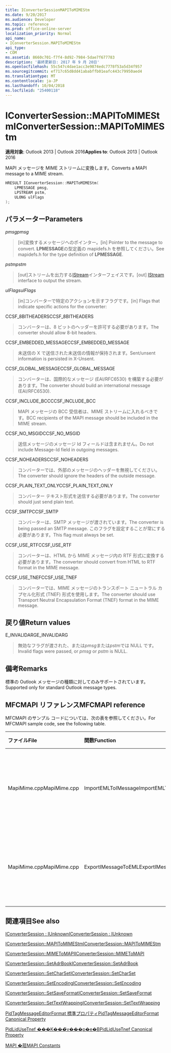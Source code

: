 ```yaml
---
title: IConverterSessionMAPIToMIMEStm
ms.date: 9/20/2017
ms.audience: Developer
ms.topic: reference
ms.prod: office-online-server
localization_priority: Normal
api_name:
- IConverterSession.MAPIToMIMEStm
api_type:
- COM
ms.assetid: 8660c701-f7f4-8d92-7984-5dae7f677783
description: '最終更新日: 2017 年 9 月 20日'
ms.openlocfilehash: 55c547c4dae1acc3e9874edc7778f53a5d34f957
ms.sourcegitcommit: ef717c65d8dd41ababffb01eafc443c79950aed4
ms.translationtype: MT
ms.contentlocale: ja-JP
ms.lasthandoff: 10/04/2018
ms.locfileid: "25400118"
---
```

# <a name="iconvertersessionmapitomimestm"></a><span data-ttu-id="859f7-103">IConverterSession::MAPIToMIMEStm</span><span class="sxs-lookup"><span data-stu-id="859f7-103">IConverterSession::MAPIToMIMEStm</span></span>
 
  
<span data-ttu-id="859f7-104">**適用対象**: Outlook 2013 | Outlook 2016</span><span class="sxs-lookup"><span data-stu-id="859f7-104">**Applies to**: Outlook 2013 | Outlook 2016</span></span> 
  
<span data-ttu-id="859f7-105">MAPI メッセージを MIME ストリームに変換します。</span><span class="sxs-lookup"><span data-stu-id="859f7-105">Converts a MAPI message to a MIME stream.</span></span>
  
```cpp
HRESULT IConverterSession::MAPIToMIMEStm( 
    LPMESSAGE pmsg, 
    LPSTREAM pstm, 
    ULONG ulFlags 
);
```

## <a name="parameters"></a><span data-ttu-id="859f7-106">パラメーター</span><span class="sxs-lookup"><span data-stu-id="859f7-106">Parameters</span></span>

 <span data-ttu-id="859f7-107">_pmsg_</span><span class="sxs-lookup"><span data-stu-id="859f7-107">_pmsg_</span></span>
  
> <span data-ttu-id="859f7-108">[in]変換するメッセージへのポインター。</span><span class="sxs-lookup"><span data-stu-id="859f7-108">[in] Pointer to the message to convert.</span></span> <span data-ttu-id="859f7-109">**LPMESSAGE**の型定義の mapidefs.h を参照してください。</span><span class="sxs-lookup"><span data-stu-id="859f7-109">See mapidefs.h for the type definition of **LPMESSAGE**.</span></span>
    
 <span data-ttu-id="859f7-110">_pstm_</span><span class="sxs-lookup"><span data-stu-id="859f7-110">_pstm_</span></span>
  
> <span data-ttu-id="859f7-111">[out]ストリームを出力する[IStream](https://msdn.microsoft.com/library/aa380034%28VS.85%29.aspx)インターフェイスです。</span><span class="sxs-lookup"><span data-stu-id="859f7-111">[out] [IStream](https://msdn.microsoft.com/library/aa380034%28VS.85%29.aspx) interface to output the stream.</span></span> 
    
 <span data-ttu-id="859f7-112">_ulFlags_</span><span class="sxs-lookup"><span data-stu-id="859f7-112">_ulFlags_</span></span>
  
>  <span data-ttu-id="859f7-113">[in]コンバーターで特定のアクションを示すフラグです。</span><span class="sxs-lookup"><span data-stu-id="859f7-113">[in] Flags that indicate specific actions for the converter:</span></span> 
    
<span data-ttu-id="859f7-114">CCSF_8BITHEADERS</span><span class="sxs-lookup"><span data-stu-id="859f7-114">CCSF_8BITHEADERS</span></span>
  
> <span data-ttu-id="859f7-115">コンバーターは、8 ビットのヘッダーを許可する必要があります。</span><span class="sxs-lookup"><span data-stu-id="859f7-115">The converter should allow 8-bit headers.</span></span>
    
<span data-ttu-id="859f7-116">CCSF_EMBEDDED_MESSAGE</span><span class="sxs-lookup"><span data-stu-id="859f7-116">CCSF_EMBEDDED_MESSAGE</span></span>
  
> <span data-ttu-id="859f7-117">未送信の X で送信された未送信の情報が保持されます。</span><span class="sxs-lookup"><span data-stu-id="859f7-117">Sent/unsent information is persisted in X-Unsent.</span></span>
    
<span data-ttu-id="859f7-118">CCSF_GLOBAL_MESSAGE</span><span class="sxs-lookup"><span data-stu-id="859f7-118">CCSF_GLOBAL_MESSAGE</span></span>
  
> <span data-ttu-id="859f7-119">コンバーターは、国際的なメッセージ (EAI/RFC6530) を構築する必要があります。</span><span class="sxs-lookup"><span data-stu-id="859f7-119">The converter should build an international message (EAI/RFC6530).</span></span>
    
<span data-ttu-id="859f7-120">CCSF_INCLUDE_BCC</span><span class="sxs-lookup"><span data-stu-id="859f7-120">CCSF_INCLUDE_BCC</span></span>
  
> <span data-ttu-id="859f7-121">MAPI メッセージの BCC 受信者は、MIME ストリームに入れるべきです。</span><span class="sxs-lookup"><span data-stu-id="859f7-121">BCC recipients of the MAPI message should be included in the MIME stream.</span></span>
    
<span data-ttu-id="859f7-122">CCSF_NO_MSGID</span><span class="sxs-lookup"><span data-stu-id="859f7-122">CCSF_NO_MSGID</span></span>
  
> <span data-ttu-id="859f7-123">送信メッセージのメッセージ Id フィールドは含まれません。</span><span class="sxs-lookup"><span data-stu-id="859f7-123">Do not include Message-Id field in outgoing messages.</span></span>
    
<span data-ttu-id="859f7-124">CCSF_NOHEADERS</span><span class="sxs-lookup"><span data-stu-id="859f7-124">CCSF_NOHEADERS</span></span>
  
> <span data-ttu-id="859f7-125">コンバーターでは、外部のメッセージのヘッダーを無視してください。</span><span class="sxs-lookup"><span data-stu-id="859f7-125">The converter should ignore the headers of the outside message.</span></span>
    
<span data-ttu-id="859f7-126">CCSF_PLAIN_TEXT_ONLY</span><span class="sxs-lookup"><span data-stu-id="859f7-126">CCSF_PLAIN_TEXT_ONLY</span></span>
  
> <span data-ttu-id="859f7-127">コンバーター テキスト形式を送信する必要があります。</span><span class="sxs-lookup"><span data-stu-id="859f7-127">The converter should just send plain text.</span></span>
    
<span data-ttu-id="859f7-128">CCSF_SMTP</span><span class="sxs-lookup"><span data-stu-id="859f7-128">CCSF_SMTP</span></span>
  
> <span data-ttu-id="859f7-129">コンバーターは、SMTP メッセージが渡されています。</span><span class="sxs-lookup"><span data-stu-id="859f7-129">The converter is being passed an SMTP message.</span></span> <span data-ttu-id="859f7-130">このフラグを設定することが常にする必要があります。</span><span class="sxs-lookup"><span data-stu-id="859f7-130">This flag must always be set.</span></span>
    
<span data-ttu-id="859f7-131">CCSF_USE_RTF</span><span class="sxs-lookup"><span data-stu-id="859f7-131">CCSF_USE_RTF</span></span>
  
> <span data-ttu-id="859f7-132">コンバーターは、HTML から MIME メッセージ内の RTF 形式に変換する必要があります。</span><span class="sxs-lookup"><span data-stu-id="859f7-132">The converter should convert from HTML to RTF format in the MIME message.</span></span>
    
<span data-ttu-id="859f7-133">CCSF_USE_TNEF</span><span class="sxs-lookup"><span data-stu-id="859f7-133">CCSF_USE_TNEF</span></span>
  
> <span data-ttu-id="859f7-134">コンバーターでは、MIME メッセージのトランスポート ニュートラル カプセル化形式 (TNEF) 形式を使用します。</span><span class="sxs-lookup"><span data-stu-id="859f7-134">The converter should use Transport Neutral Encapsulation Format (TNEF) format in the MIME message.</span></span>
    
## <a name="return-values"></a><span data-ttu-id="859f7-135">戻り値</span><span class="sxs-lookup"><span data-stu-id="859f7-135">Return values</span></span>

<span data-ttu-id="859f7-136">E_INVALIDARG</span><span class="sxs-lookup"><span data-stu-id="859f7-136">E_INVALIDARG</span></span>
  
> <span data-ttu-id="859f7-137">無効なフラグが渡された、または*pmsg*または*pstm*では NULL です。</span><span class="sxs-lookup"><span data-stu-id="859f7-137">Invalid flags were passed, or  *pmsg*  or  *pstm*  is NULL.</span></span> 
    
## <a name="remarks"></a><span data-ttu-id="859f7-138">備考</span><span class="sxs-lookup"><span data-stu-id="859f7-138">Remarks</span></span>

<span data-ttu-id="859f7-139">標準の Outlook メッセージの種類に対してのみサポートされています。</span><span class="sxs-lookup"><span data-stu-id="859f7-139">Supported only for standard Outlook message types.</span></span>
  
## <a name="mfcmapi-reference"></a><span data-ttu-id="859f7-140">MFCMAPI リファレンス</span><span class="sxs-lookup"><span data-stu-id="859f7-140">MFCMAPI reference</span></span>

<span data-ttu-id="859f7-141">MFCMAPI のサンプル コードについては、次の表を参照してください。</span><span class="sxs-lookup"><span data-stu-id="859f7-141">For MFCMAPI sample code, see the following table.</span></span>
  
|<span data-ttu-id="859f7-142">**ファイル**</span><span class="sxs-lookup"><span data-stu-id="859f7-142">**File**</span></span>|<span data-ttu-id="859f7-143">**関数**</span><span class="sxs-lookup"><span data-stu-id="859f7-143">**Function**</span></span>|<span data-ttu-id="859f7-144">**コメント**</span><span class="sxs-lookup"><span data-stu-id="859f7-144">**Comment**</span></span>|
|:-----|:-----|:-----|
|<span data-ttu-id="859f7-145">MapiMime.cpp</span><span class="sxs-lookup"><span data-stu-id="859f7-145">MapiMime.cpp</span></span>  <br/> |<span data-ttu-id="859f7-146">ImportEMLToIMessage</span><span class="sxs-lookup"><span data-stu-id="859f7-146">ImportEMLToIMessage</span></span>  <br/> |<span data-ttu-id="859f7-147">MFCMAPI では、MimeToMAPI を使用して、MAPI メッセージを EML ファイルに変換します。</span><span class="sxs-lookup"><span data-stu-id="859f7-147">MFCMAPI uses MimeToMAPI to convert an EML file to a MAPI message.</span></span>  <br/> |
|<span data-ttu-id="859f7-148">MapiMime.cpp</span><span class="sxs-lookup"><span data-stu-id="859f7-148">MapiMime.cpp</span></span>  <br/> |<span data-ttu-id="859f7-149">ExportIMessageToEML</span><span class="sxs-lookup"><span data-stu-id="859f7-149">ExportIMessageToEML</span></span>  <br/> |<span data-ttu-id="859f7-150">MFCMAPI では、MAPIToMIMEStm を使用して、MAPI メッセージを EML ファイルに変換します。</span><span class="sxs-lookup"><span data-stu-id="859f7-150">MFCMAPI uses MAPIToMIMEStm to convert a MAPI message to an EML file.</span></span>  <br/> |
   
## <a name="see-also"></a><span data-ttu-id="859f7-151">関連項目</span><span class="sxs-lookup"><span data-stu-id="859f7-151">See also</span></span>



[<span data-ttu-id="859f7-152">IConverterSession : IUnknown</span><span class="sxs-lookup"><span data-stu-id="859f7-152">IConverterSession : IUnknown</span></span>](iconvertersessioniunknown.md)
  
[<span data-ttu-id="859f7-153">IConverterSession::MAPIToMIMEStm</span><span class="sxs-lookup"><span data-stu-id="859f7-153">IConverterSession::MAPIToMIMEStm</span></span>](iconvertersession-mapitomimestm.md)
  
[<span data-ttu-id="859f7-154">IConverterSession::MIMEToMAPI</span><span class="sxs-lookup"><span data-stu-id="859f7-154">IConverterSession::MIMEToMAPI</span></span>](iconvertersession-mimetomapi.md)
  
[<span data-ttu-id="859f7-155">IConverterSession::SetAdrBook</span><span class="sxs-lookup"><span data-stu-id="859f7-155">IConverterSession::SetAdrBook</span></span>](iconvertersession-setadrbook.md)
  
[<span data-ttu-id="859f7-156">IConverterSession::SetCharSet</span><span class="sxs-lookup"><span data-stu-id="859f7-156">IConverterSession::SetCharSet</span></span>](iconvertersession-setcharset.md)
  
[<span data-ttu-id="859f7-157">IConverterSession::SetEncoding</span><span class="sxs-lookup"><span data-stu-id="859f7-157">IConverterSession::SetEncoding</span></span>](iconvertersession-setencoding.md)
  
[<span data-ttu-id="859f7-158">IConverterSession::SetSaveFormat</span><span class="sxs-lookup"><span data-stu-id="859f7-158">IConverterSession::SetSaveFormat</span></span>](iconvertersession-setsaveformat.md)
  
[<span data-ttu-id="859f7-159">IConverterSession::SetTextWrapping</span><span class="sxs-lookup"><span data-stu-id="859f7-159">IConverterSession::SetTextWrapping</span></span>](iconvertersession-settextwrapping.md)
  
[<span data-ttu-id="859f7-160">PidTagMessageEditorFormat 標準プロパティ</span><span class="sxs-lookup"><span data-stu-id="859f7-160">PidTagMessageEditorFormat Canonical Property</span></span>](pidtagmessageeditorformat-canonical-property.md)
  
[<span data-ttu-id="859f7-161">PidLidUseTnef ���K���̃v���p�e�B</span><span class="sxs-lookup"><span data-stu-id="859f7-161">PidLidUseTnef Canonical Property</span></span>](pidlidusetnef-canonical-property.md)


[<span data-ttu-id="859f7-162">MAPI �萔</span><span class="sxs-lookup"><span data-stu-id="859f7-162">MAPI Constants</span></span>](mapi-constants.md)

